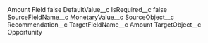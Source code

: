 <?xml version="1.0" encoding="UTF-8"?>
<CustomMetadata xmlns="http://soap.sforce.com/2006/04/metadata" xmlns:xsi="http://www.w3.org/2001/XMLSchema-instance" xmlns:xsd="http://www.w3.org/2001/XMLSchema">
    <label>Amount Field</label>
    <protected>false</protected>
    <values>
        <field>DefaultValue__c</field>
        <value xsi:nil="true"/>
    </values>
    <values>
        <field>IsRequired__c</field>
        <value xsi:type="xsd:boolean">false</value>
    </values>
    <values>
        <field>SourceFieldName__c</field>
        <value xsi:type="xsd:string">MonetaryValue__c</value>
    </values>
    <values>
        <field>SourceObject__c</field>
        <value xsi:type="xsd:string">Recommendation__c</value>
    </values>
    <values>
        <field>TargetFieldName__c</field>
        <value xsi:type="xsd:string">Amount</value>
    </values>
    <values>
        <field>TargetObject__c</field>
        <value xsi:type="xsd:string">Opportunity</value>
    </values>
</CustomMetadata>
